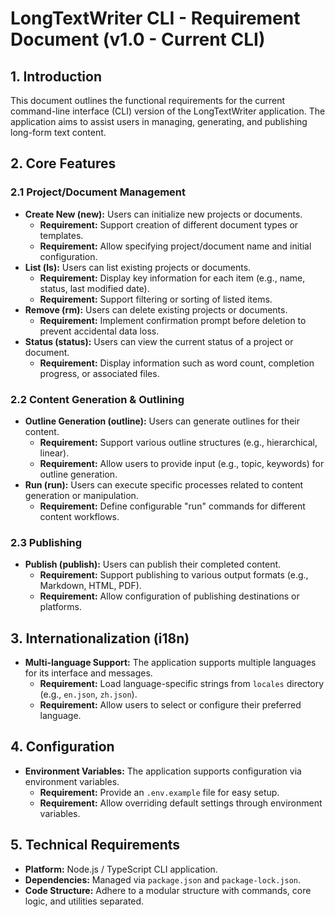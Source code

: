 # LongTextWriter CLI - Requirement Document (v1.0 - Current CLI)

## 1. Introduction
This document outlines the functional requirements for the current command-line interface (CLI) version of the LongTextWriter application. The application aims to assist users in managing, generating, and publishing long-form text content.

## 2. Core Features

### 2.1 Project/Document Management
*   **Create New (new):** Users can initialize new projects or documents.
    *   **Requirement:** Support creation of different document types or templates.
    *   **Requirement:** Allow specifying project/document name and initial configuration.
*   **List (ls):** Users can list existing projects or documents.
    *   **Requirement:** Display key information for each item (e.g., name, status, last modified date).
    *   **Requirement:** Support filtering or sorting of listed items.
*   **Remove (rm):** Users can delete existing projects or documents.
    *   **Requirement:** Implement confirmation prompt before deletion to prevent accidental data loss.
*   **Status (status):** Users can view the current status of a project or document.
    *   **Requirement:** Display information such as word count, completion progress, or associated files.

### 2.2 Content Generation & Outlining
*   **Outline Generation (outline):** Users can generate outlines for their content.
    *   **Requirement:** Support various outline structures (e.g., hierarchical, linear).
    *   **Requirement:** Allow users to provide input (e.g., topic, keywords) for outline generation.
*   **Run (run):** Users can execute specific processes related to content generation or manipulation.
    *   **Requirement:** Define configurable "run" commands for different content workflows.

### 2.3 Publishing
*   **Publish (publish):** Users can publish their completed content.
    *   **Requirement:** Support publishing to various output formats (e.g., Markdown, HTML, PDF).
    *   **Requirement:** Allow configuration of publishing destinations or platforms.

## 3. Internationalization (i18n)
*   **Multi-language Support:** The application supports multiple languages for its interface and messages.
    *   **Requirement:** Load language-specific strings from `locales` directory (e.g., `en.json`, `zh.json`).
    *   **Requirement:** Allow users to select or configure their preferred language.

## 4. Configuration
*   **Environment Variables:** The application supports configuration via environment variables.
    *   **Requirement:** Provide an `.env.example` file for easy setup.
    *   **Requirement:** Allow overriding default settings through environment variables.

## 5. Technical Requirements
*   **Platform:** Node.js / TypeScript CLI application.
*   **Dependencies:** Managed via `package.json` and `package-lock.json`.
*   **Code Structure:** Adhere to a modular structure with commands, core logic, and utilities separated.
